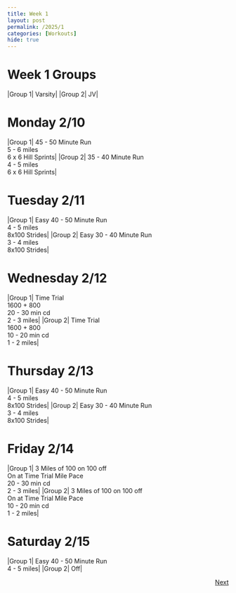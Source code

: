 ```yaml
---
title: Week 1
layout: post
permalink: /2025/1
categories: [Workouts]
hide: true
---
```



# Week 1 Groups

|Group 1| Varsity|
|Group 2| JV|

# Monday 2/10 

|Group 1| 45 - 50 Minute Run <br> 5 - 6 miles <br> 6 x 6 Hill Sprints|
|Group 2| 35 - 40 Minute Run <br> 4 - 5 miles <br> 6 x 6 Hill Sprints|

# Tuesday 2/11

|Group 1| Easy 40 - 50 Minute Run <br> 4 - 5 miles <br> 8x100 Strides|
|Group 2| Easy 30 - 40 Minute Run <br> 3 - 4 miles <br> 8x100 Strides|

# Wednesday 2/12

|Group 1| Time Trial <br> 1600 + 800 <br> 20 - 30 min cd <br> 2 - 3 miles|
|Group 2| Time Trial <br> 1600 + 800 <br> 10 - 20 min cd <br> 1 - 2 miles|

# Thursday 2/13

|Group 1| Easy 40 - 50 Minute Run <br> 4 - 5 miles <br> 8x100 Strides|
|Group 2| Easy 30 - 40 Minute Run <br> 3 - 4 miles <br> 8x100 Strides|

# Friday 2/14

|Group 1| 3 Miles of 100 on 100 off <br> On at Time Trial Mile Pace <br> 20 - 30 min cd <br> 2 - 3 miles|
|Group 2| 3 Miles of 100 on 100 off <br> On at Time Trial Mile Pace <br> 10 - 20 min cd <br> 1 - 2 miles|

# Saturday 2/15

|Group 1| Easy 40 - 50 Minute Run <br> 4 - 5 miles|
|Group 2| Off|


<div style="text-align: right"> <a href="{{site.baseurl}}/2025/2">Next</a></div>